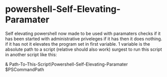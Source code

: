 # powershell-Self-Elevating-Paramater
 Self elevating powershell now made to be used with paramaters
checks if it has been started with administrative priveleges if it has then it does nothing.
if it has not it elevates the program set in first variable.
1 variable is the absolute path to a script (relative should also work) surgest to run this script in another script like this:

& Path-To-This-Script\Powershell-Self-Elevating-Paramater $PSCommandPath
